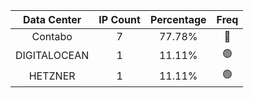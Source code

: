 | Data Center | IP Count | Percentage | Freq |
|:------------:|:--------:|:-----------:|:-----:|
| Contabo | 7 | 77.78% | 🔴 |
| DIGITALOCEAN | 1 | 11.11% | 🟢 |
| HETZNER | 1 | 11.11% | 🟢 |
